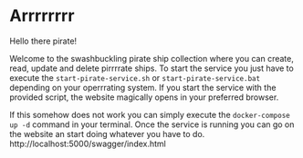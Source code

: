 ﻿# Arrrrrrrr
Hello there pirate!

Welcome to the swashbuckling pirate ship collection where you can create, read, update and delete pirrrrate ships.
To start the service you just have to execute the `start-pirate-service.sh` or `start-pirate-service.bat` depending on your operrrating system.
If you start the service with the provided script, the website magically opens in your preferred browser.

If this somehow does not work you can simply execute the `docker-compose up -d` command in your terminal.
Once the service is running you can go on the website an start doing whatever you have to do.
http://localhost:5000/swagger/index.html